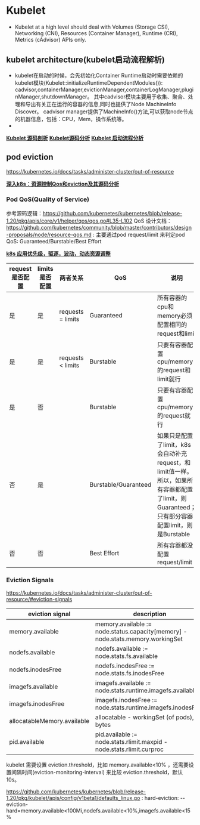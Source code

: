 

# Kubelet
* Kubelet at a high level should deal with Volumes (Storage CSI), Networking (CNI), Resources (Container Manager), 
Runtime (CRI), Metrics (cAdvisor) APIs only.

## kubelet architecture(kubelet启动流程解析)

* kubelet在启动的时候，会先初始化Container Runtime启动时需要依赖的kubelet模块(Kubelet::initializeRuntimeDependentModules()):
  cadvisor,containerManager,evictionManager,containerLogManager,pluginManager,shutdownManager。
  其中cadvisor模块主要用于收集、聚合、处理和导出有关正在运行的容器的信息,同时也提供了Node MachineInfo Discover。
  cadvisor manager提供了MachineInfo()方法,可以获取node节点的机器信息，包括：CPU，Mem，操作系统等。
* 





**[Kubelet 源码剖析](https://www.infoq.cn/article/YHI2wUZWYmjmtCVNWVUc)**
**[Kubelet源码分析](https://xigang.github.io/2018/05/05/kubelet/)**
**[Kubelet 启动流程分析](https://mp.weixin.qq.com/s/hrE3onW_cbAQLz-UzeSyWA)**


## pod eviction
https://kubernetes.io/docs/tasks/administer-cluster/out-of-resource

**[深入k8s：资源控制Qos和eviction及其源码分析](https://www.cnblogs.com/luozhiyun/p/13583772.html)**

### Pod QoS(Quality of Service)
参考源码逻辑：https://github.com/kubernetes/kubernetes/blob/release-1.20/pkg/apis/core/v1/helper/qos/qos.go#L35-L102
QoS 设计文档：https://github.com/kubernetes/community/blob/master/contributors/design-proposals/node/resource-qos.md :
主要通过pod request/limit 来判定pod QoS: Guaranteed/Burstable/Best Effort


**[k8s 应用优先级，驱逐，波动，动态资源调整](https://my.oschina.net/u/4330952/blog/3371457)**

| request 是否配置 | limits 是否配置 | 两者关系            | QoS    | 说明              |
|    ---          | ---            | ---                | ---    | ---              |
| 是  | 是  |  requests = limits  | Guaranteed | 所有容器的cpu和memory必须配置相同的request和limit |
| 是  | 是  |  requests < limits  | Burstable | 只要有容器配置cpu/memory的request和limit就行 |
| 是  | 否  |                     | Burstable | 只要有容器配置cpu/memory的request就行 |
| 否  | 是  |   | Burstable/Guaranteed | 如果只是配置了limit，k8s会自动补充request，和limit值一样。所以，如果所有容器都配置了limit，则Guaranteed；只有部分容器配置limit，则是Burstable|
| 否 | 否 |  | Best Effort |  所有容器都没配置request/limit | 




### Eviction Signals
https://kubernetes.io/docs/tasks/administer-cluster/out-of-resource/#eviction-signals

| eviction signal | description  |
|    ---          | ---            |
| memory.available | memory.available := node.status.capacity[memory] - node.stats.memory.workingSet |
| nodefs.available | nodefs.available := node.stats.fs.available |
| nodefs.inodesFree | nodefs.inodesFree := node.stats.fs.inodesFree |
| imagefs.available | imagefs.available := node.stats.runtime.imagefs.available |
| imagefs.inodesFree | imagefs.inodesFree := node.stats.runtime.imagefs.inodesFree |
| allocatableMemory.available | allocatable - workingSet (of pods), in bytes |
| pid.available | pid.available := node.stats.rlimit.maxpid - node.stats.rlimit.curproc |

kubelet 需要设置 eviction.threshold，比如 memory.available<10% ，还需要设置间隔时间(eviction-monitoring-interval)
来比较 eviction.threshold，默认10s。

https://github.com/kubernetes/kubernetes/blob/release-1.20/pkg/kubelet/apis/config/v1beta1/defaults_linux.go :
hard-eviction: --eviction-hard=memory.available<100Mi,nodefs.available<10%,imagefs.available<15%



